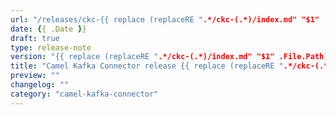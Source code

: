 ```yaml
---
url: "/releases/ckc-{{ replace (replaceRE ".*/ckc-(.*)/index.md" "$1" .File.Path) "_" "." }}/"
date: {{ .Date }}
draft: true
type: release-note
version: "{{ replace (replaceRE ".*/ckc-(.*)/index.md" "$1" .File.Path) "_" "." }}"
title: "Camel Kafka Connector release {{ replace (replaceRE ".*/ckc-(.*)/index.md" "$1" .File.Path) "_" "." }}"
preview: ""
changelog: ""
category: "camel-kafka-connector"
---
```

